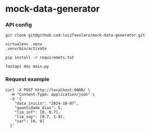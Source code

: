 # mock-data-generator

### API config
```
git clone git@github.com:luizTavolaro/mock-data-generator.git

virtualenv .venv
.venv/bin/activate

pip install -r requiremets.txt

fastapi dev main.py
```

### Request example
```
curl -X POST http://localhost:8000/ \
  -H "Content-Type: application/json" \
  -d '{
    "data_inicio": "2024-10-07",
    "quantidade_dias": 5,
    "lim_inf": [0, 0.7],
    "lim_sup": [0.7, 1.9],
    "var": [0, 0]
  }'
```
